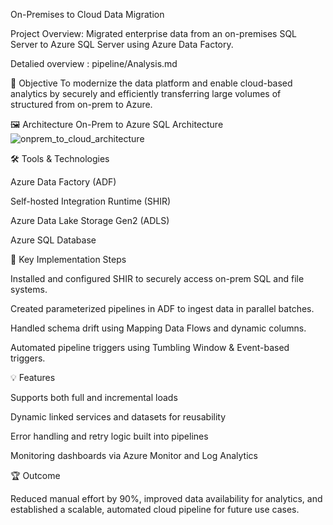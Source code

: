 On-Premises to Cloud Data Migration

Project Overview: Migrated enterprise data from an on-premises SQL Server  to Azure SQL Server using Azure Data Factory.

Detalied overview :  pipeline/Analysis.md

🚀 Objective
To modernize the data platform and enable cloud-based analytics by securely and efficiently transferring large volumes of structured from on-prem to Azure.

🖼️ Architecture
On-Prem to Azure SQL Architecture
![onprem_to_cloud_architecture](https://github.com/user-attachments/assets/a27a4c46-bae9-4fe9-b7be-dc880fc8e04d)

🛠 Tools & Technologies

Azure Data Factory (ADF)

Self-hosted Integration Runtime (SHIR)

Azure Data Lake Storage Gen2 (ADLS)

Azure SQL Database

🔧 Key Implementation Steps

Installed and configured SHIR to securely access on-prem SQL and file systems.

Created parameterized pipelines in ADF to ingest data in parallel batches.

Handled schema drift using Mapping Data Flows and dynamic columns.

Automated pipeline triggers using Tumbling Window & Event-based triggers.

💡 Features

Supports both full and incremental loads

Dynamic linked services and datasets for reusability

Error handling and retry logic built into pipelines

Monitoring dashboards via Azure Monitor and Log Analytics

🏆 Outcome

Reduced manual effort by 90%, improved data availability for analytics, and established a scalable, automated cloud pipeline for future use cases.
